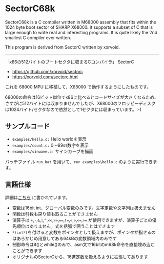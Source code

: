 # SectorC68k

SectorC68k is a C compiler written in M68000 assembly that fits within the 1024 byte boot sector of SHARP X68000. It supports a
subset of C that is large enough to write real and interesting programs. It is quite likely the 2nd smallest C compiler ever written.

This program is derived from SectorC written by xorvoid.

----
「x86の512バイトのブートセクタに収まるCコンパイラ」 SectorC
* https://github.com/xorvoid/sectorc
* https://xorvoid.com/sectorc.html

これを 68000 MPU に移植して、X68000 で動作するようにしたものです。

68000の命令は16ビット単位でx86に比べるとコードサイズが大きくなるため、さすがに512バイトには収まりませんでしたが、X68000のフロッピーディスクは1024バイト/セクタなので依然として1セクタには収まっています。:-)

## サンプルコード

- `examples/hello.c:` Hello worldを表示
- `examples/count.c:` 0～99の数字を表示
- `examples/sinwave.c:` サインカーブを描画

バッチファイル `run.bat` を用いて、`run examples\hello.c` のように実行できます。

## 言語仕様

詳細は[こちら](https://github.com/xorvoid/sectorc#grammar) に書かれています。

* 変数は16bit int、グローバル変数のみです。文字定数や文字列は扱えません
* 関数は引数も戻り値も取ることができません
* 演算子は `+`,`-`,`&`,`|`,`^`,`<<`,`>>`,`==`,`!=`,`<`,`>`,`<=`,`>=` が使用できますが、演算子ごとの優先順位はありません。式を括弧で囲うことはできます
* `*(int*)`を付けると変数をポインタとして扱えますが、ポインタが指せるのはあらかじめ用意してある64kBの変数領域内のみです
* 制御命令はif()とwhile()のみで、asm文で16bitのm68k命令を直接埋め込むことができます
* オリジナルのSectorCから、16進定数を扱えるように拡張してあります

